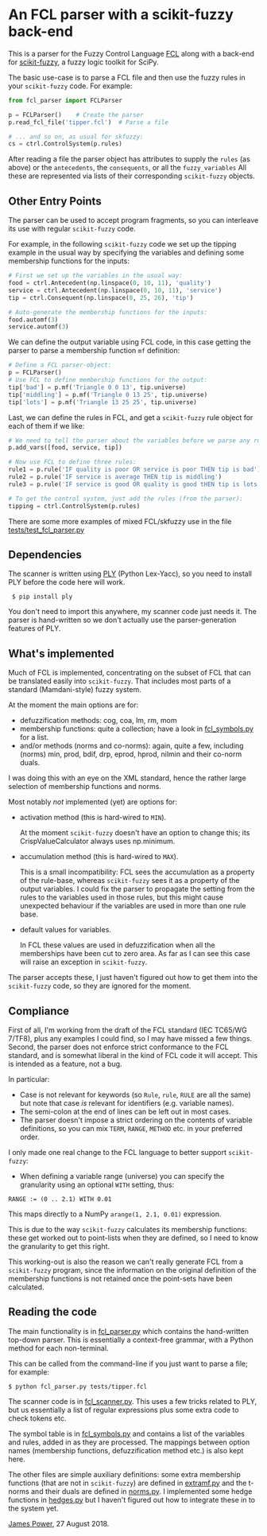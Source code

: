 An FCL parser with a scikit-fuzzy back-end
=======================================

This is a parser for the Fuzzy Control Language
[FCL](https://en.wikipedia.org/wiki/Fuzzy_Control_Language)
along with a back-end for
[scikit-fuzzy](https://github.com/scikit-fuzzy/scikit-fuzzy),
a fuzzy logic toolkit for SciPy.

The basic use-case is to parse a FCL file and then use the fuzzy rules
in your `scikit-fuzzy` code.  For example:

```python
from fcl_parser import FCLParser

p = FCLParser()    # Create the parser
p.read_fcl_file('tipper.fcl')  # Parse a file

# ... and so on, as usual for skfuzzy:
cs = ctrl.ControlSystem(p.rules)

```

After reading a file the parser object has attributes to supply the
`rules` (as above) or the `antecedents`, the `consequents`, or all the
`fuzzy_variables` All these are represented via lists of their
corresponding `scikit-fuzzy` objects.


Other Entry Points
------------------

The parser can be used to accept program fragments, so you can
interleave its use with regular `scikit-fuzzy` code.

For example, in the following `scikit-fuzzy` code we set up the
tipping example in the usual way by specifying the variables and
defining some membership functions for the inputs:

```python
# First we set up the variables in the usual way:
food = ctrl.Antecedent(np.linspace(0, 10, 11), 'quality')
service = ctrl.Antecedent(np.linspace(0, 10, 11), 'service')
tip = ctrl.Consequent(np.linspace(0, 25, 26), 'tip')

# Auto-generate the membership functions for the inputs:
food.automf(3)
service.automf(3)
```

We can define the output variable using FCL code, in this case getting
the parser to parse a membership function `mf` definition:

```python
# Define a FCL parser-object:
p = FCLParser()
# Use FCL to define membership functions for the output:
tip['bad'] = p.mf('Triangle 0 0 13', tip.universe)
tip['middling'] = p.mf('Triangle 0 13 25', tip.universe)
tip['lots'] = p.mf('Triangle 13 25 25', tip.universe)

```
                        
Last, we can define the rules in FCL, and get a `scikit-fuzzy` rule
object for each of them if we like:

```python
# We need to tell the parser about the variables before we parse any rules:
p.add_vars([food, service, tip])

# Now use FCL to define three rules:
rule1 = p.rule('IF quality is poor OR service is poor THEN tip is bad')
rule2 = p.rule('IF service is average THEN tip is middling')
rule3 = p.rule('IF service is good OR quality is good tHEN tip is lots')

# To get the control system, just add the rules (from the parser):
tipping = ctrl.ControlSystem(p.rules)
```

There are some more examples of mixed FCL/skfuzzy use in the file
[tests/test_fcl_parser.py](./tests/test_fcl_parser.py)


Dependencies
------------

The scanner is written using
[PLY](http://www.dabeaz.com/ply/ply.html) (Python Lex-Yacc),
so you need to install PLY before the code here will work.

     $ pip install ply

You don't need to import this anywhere, my scanner code just needs it.
The parser is hand-written so we don't actually use the
parser-generation features of PLY.


What's implemented
------------------

Much of FCL is implemented, concentrating on
the subset of FCL that can be translated easily into
`scikit-fuzzy`.  That includes most parts of a standard
(Mamdani-style) fuzzy system.

At the moment the main options are for:
  * defuzzification methods: cog, coa, lm, rm, mom
  * membership functions: quite a collection; have a look in
  [fcl_symbols.py](./fcl_symbols.py) for a list.
  * and/or methods (norms and co-norms): again, quite a few,
  including (norms) min, prod, bdif, drp, eprod, hprod, nilmin
  and their co-norm duals.

I was doing this with an eye on the XML standard, hence the rather
large selection of membership functions and norms.

Most notably _not_ implemented (yet) are options for:

* activation method (this is hard-wired to `MIN`).

  At the moment `scikit-fuzzy` doesn't have an option to change this;
  its CrispValueCalculator always uses np.minimum.

* accumulation method (this is hard-wired to `MAX`).

  This is a small incompatibility: FCL sees the accumulation as a
  property of the rule-base, whereas `scikit-fuzzy` sees it as a
  property of the output variables.  I could fix the parser to
  propagate the setting from the rules to the variables used in those
  rules, but this might cause unexpected behaviour if the variables
  are used in more than one rule base.
  
* default values for variables.

  In FCL these values are used in defuzzification when all the
  memberships have been cut to zero area.  As far as I can see this
  case will raise an exception in `scikit-fuzzy`.
  

The parser accepts these, I just haven't figured out how to get them
into the `scikit-fuzzy` code, so they are ignored for the moment.

Compliance
----------

First of all, I'm working from the draft of the FCL standard (IEC
TC65/WG 7/TF8), plus any examples I could find, so I may have missed a
few things.
Second, the parser does not enforce strict conformance to the FCL standard,
and is somewhat liberal in the kind of FCL code it will accept.
This is intended as a feature, not a bug.

In particular:
  * Case is not relevant for keywords
  (so `Rule`, `rule`, `RULE` are all the same)
  but note that case _is_ relevant for identifiers (e.g. variable names).
  * The semi-colon at the end of lines can be left out in most cases.
  * The parser doesn't impose a strict ordering on the contents of 
  variable definitions, so you can mix `TERM`, `RANGE`, `METHOD`
  etc. in your preferred order.

I only made one real change to the FCL language
to better support `scikit-fuzzy`:
  * When defining a variable range (universe) you can specify
  the granularity using an optional `WITH` setting, thus:
  ```
  RANGE := (0 .. 2.1) WITH 0.01
  ```
  This maps directly to a NumPy `arange(1, 2.1, 0.01)` expression.

This is due to the way `scikit-fuzzy` calculates its membership
functions: these get worked out to point-lists when they are defined,
so I need to know the granularity to get this right.

This working-out is also the reason we can't really generate FCL from
a `scikit-fuzzy` program, since the information on the original
definition of the membership functions is not retained once the
point-sets have been calculated.




Reading the code
----------------

The main functionality is in [fcl_parser.py](./fcl_parser.py)
which contains the
hand-written top-down parser.  This is essentially a context-free
grammar, with a Python method for each non-terminal.

This can be called from the command-line if you just want to parse a file;
for example:

```
$ python fcl_parser.py tests/tipper.fcl
```

The scanner code is in [fcl_scanner.py](./fcl_scanner.py).
This uses a few tricks related
to PLY, but us essentially a list of regular expressions plus some
extra code to check tokens etc.

The symbol table is in [fcl_symbols.py](./fcl_symbols.py)
and contains a list of the
variables and rules, added in as they are processed.  The mappings
between option names (membership functions, defuzzification method
etc.) is also kept here.

The other files are simple auxiliary definitions: some extra
membership functions (that are not in `scikit-fuzzy`) are defined in
[extramf.py](./extramf.py)
and the t-norms and their duals are defined in
[norms.py](./norms.py).
I implemented some hedge functions in
[hedges.py](./hedges.py)
but I haven't figured
out how to integrate these in to the system yet.


[James Power](http://www.cs.nuim.ie/~jpower/),
27 August 2018.